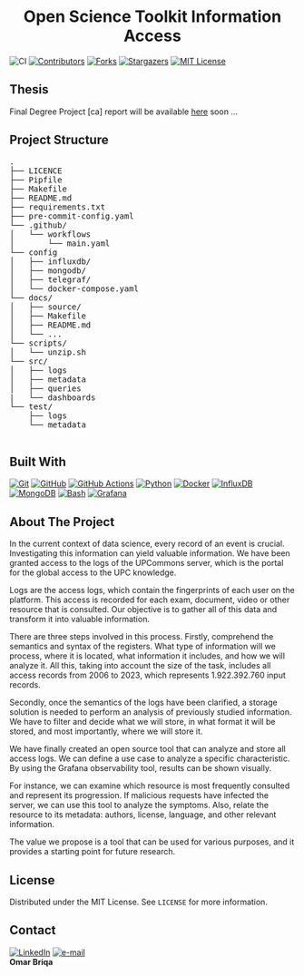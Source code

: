 <h1 align="center"> Open Science Toolkit Information Access </h1>

![CI](https://github.com/omar-briqa-tfg/OSTIA/actions/workflows/main.yaml/badge.svg)
[![Contributors][contributors-shield]][contributors-url]
[![Forks][forks-shield]][forks-url]
[![Stargazers][stars-shield]][stars-url]
[![MIT License][license-shield]][license-url]

## Thesis

Final Degree Project [ca] report will be available [here](https://github.com/omar-briqa-tfg/OSTIA) soon ...

## Project Structure

<pre>
.
├── LICENCE
├── Pipfile
├── Makefile
├── README.md
├── requirements.txt
├── pre-commit-config.yaml
└── .github/
│   └── workflows
│       └── main.yaml
└── config
│   ├── influxdb/
│   ├── mongodb/
│   ├── telegraf/
│   └── docker-compose.yaml
└── docs/
│   ├── source/
│   ├── Makefile
│   ├── README.md
│   └── ...
└── scripts/
│   └── unzip.sh
└── src/
│   ├── logs
│   ├── metadata
│   ├── queries
|   └── dashboards
└── test/
    ├── logs
    └── metadata

</pre>

## Built With


[![Git][git]][git-url]
[![GitHub][github]][github-url]
[![GitHub Actions][github-actions]][github-actions-url]
[![Python][python]][python-url]
[![Docker][docker]][docker-url]
[![InfluxDB][influxdb]][influxdb-url]
[![MongoDB][mongodb]][mongodb-url]
[![Bash][bash]][bash-url]
[![Grafana][grafana]][grafana-url]

## About The Project

In the current context of data science, every record of an event is crucial. Investigating this information can yield valuable information. We have been granted access to the logs of the UPCommons server, which is the portal for the global access to the UPC knowledge.

Logs are the access logs, which contain the fingerprints of each user on the platform. This access is recorded for each exam, document, video or other resource that is consulted. Our objective is to gather all of this data and transform it into valuable information.

There are three steps involved in this process. Firstly, comprehend the semantics and syntax of the registers. What type of information will we process, where it is located, what information it includes, and how we will analyze it. All this, taking into account the size of the task, includes all access records from 2006 to 2023, which represents 1.922.392.760 input records.

Secondly, once the semantics of the logs have been clarified, a storage solution is needed to perform an analysis of previously studied information. We have to filter and decide what we will store, in what format it will be stored, and most importantly, where we will store it.

We have finally created an open source tool that can analyze and store all access logs. We can define a use case to analyze a specific characteristic. By using the Grafana observability tool, results can be shown visually.

For instance, we can examine which resource is most frequently consulted and represent its progression. If malicious requests have infected the server, we can use this tool to analyze the symptoms. Also, relate the resource to its metadata: authors, license, language, and other relevant information.

The value we propose is a tool that can be used for various purposes, and it provides a starting point for future research.

## License

Distributed under the MIT License. See `LICENSE` for more information.


## Contact

[![LinkedIn][linkedin-shield]][linkedin-url]
[![e-mail][email-shield]][email-url] <br>
<b>Omar Briqa</b>

[contributors-url]: https://github.com/omar-briqa-tfg/OSTIA/graphs/contributors
[contributors-shield]: https://img.shields.io/github/contributors/omar-briqa-tfg/OSTIA.svg?style=flat
[forks-url]: https://github.com/omar-briqa-tfg/OSTIA/network/members
[forks-shield]: https://img.shields.io/github/forks/omar-briqa-tfg/OSTIA.svg?style=flat
[stars-url]: https://github.com/omar-briqa-tfg/OSTIA/stargazers
[stars-shield]: https://img.shields.io/github/stars/omar-briqa-tfg/OSTIA.svg?style=flat
[license-url]: https://github.com/omar-briqa-tfg/OSTIA/blob/master/LICENSE
[license-shield]: https://img.shields.io/github/license/omar-briqa-tfg/OSTIA.svg?style=flat
[linkedin-url]: https://www.linkedin.com/in/omar-briqa/
[linkedin-shield]: https://img.shields.io/badge/-LinkedIn-black.svg?style=flat&logo=linkedin&colorB=555
[email-url]: mailto:omarbriqa@gmail.com
[email-shield]:https://img.shields.io/badge/contact-email-blue
[influxdb]: https://img.shields.io/badge/InfluxDB-22ADF6?style=flat&logo=InfluxDB&logoColor=white
[influxdb-url]: https://www.influxdata.com/
[python]: https://img.shields.io/badge/Python-FFD43B?style=flat&logo=python&logoColor=blue
[python-url]: https://www.python.org/
[mongodb]: https://img.shields.io/badge/MongoDB-4EA94B?style=flat&logo=mongodb&logoColor=white
[mongodb-url]: https://www.mongodb.com/
[docker]: https://img.shields.io/badge/Docker-2CA5E0?style=flat&logo=docker&logoColor=white
[docker-url]: https://www.docker.com/
[bash]: https://img.shields.io/badge/Shell_Script-121011?style=flat&logo=gnu-bash&logoColor=white
[bash-url]: https://www.linuxfoundation.org/
[git]: https://img.shields.io/badge/GIT-E44C30?style=flat&logo=git&logoColor=white
[git-url]: https://www.git-scm.com/
[github]: https://img.shields.io/badge/GitHub-100000?style=flat&logo=github&logoColor=white
[github-url]: https://github.com/
[github-actions]: https://img.shields.io/badge/Github%20Actions-282a2e?style=flat&logo=githubactions&logoColor=367cfe
[github-actions-url]: https://github.com/features/actions
[grafana]: https://img.shields.io/badge/Grafana-F2F4F9?style=flat&logo=grafana&logoColor=orange&labelColor=F2F4F9
[grafana-url]: https://grafana.com/
